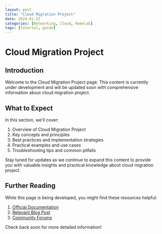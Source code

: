 ```yaml
---
layout: post
title: "Cloud Migration Project"
date: 2024-01-22
categories: [Networking, Cloud, Homelab]
tags: [tutorial, guide]
---
```


# Cloud Migration Project

## Introduction

Welcome to the Cloud Migration Project page. This content is currently under development and will be updated soon with comprehensive information about cloud migration project.

## What to Expect

In this section, we'll cover:

1. Overview of Cloud Migration Project
2. Key concepts and principles
3. Best practices and implementation strategies
4. Practical examples and use cases
5. Troubleshooting tips and common pitfalls

Stay tuned for updates as we continue to expand this content to provide you with valuable insights and practical knowledge about cloud migration project.

## Further Reading

While this page is being developed, you might find these resources helpful:

1. [Official Documentation](https://example.com)
2. [Relevant Blog Post](https://example.com/blog)
3. [Community Forums](https://example.com/forum)

Check back soon for more detailed information!

